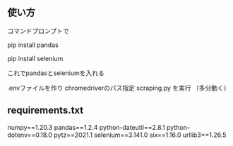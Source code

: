 ## 使い方

コマンドプロンプトで

pip install pandas

pip install selenium

これでpandasとseleniumを入れる

.envファイルを作り
chromedriverのパス指定
scraping.py を実行
（多分動く）



## requirements.txt

numpy==1.20.3
pandas==1.2.4
python-dateutil==2.8.1
python-dotenv==0.18.0
pytz==2021.1
selenium==3.141.0
six==1.16.0
urllib3==1.26.5